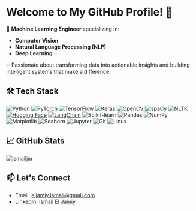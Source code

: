 # Welcome to My GitHub Profile! 👋

🚀 **Machine Learning Engineer** specializing in:

- **Computer Vision**
- **Natural Language Processing (NLP)**
- **Deep Learning**

💡 Passionate about transforming data into actionable insights and building intelligent systems that make a difference.

## 🛠️ Tech Stack

![Python](https://img.shields.io/badge/-Python-3776AB?logo=python&logoColor=white)
![PyTorch](https://img.shields.io/badge/-PyTorch-EE4C2C?logo=pytorch&logoColor=white)
![TensorFlow](https://img.shields.io/badge/-TensorFlow-FF6F00?logo=tensorflow&logoColor=white)
![Keras](https://img.shields.io/badge/-Keras-D00000?logo=keras&logoColor=white)
![OpenCV](https://img.shields.io/badge/-OpenCV-5C3EE8?logo=opencv&logoColor=white)
![spaCy](https://img.shields.io/badge/-spaCy-09A3D5?logo=python&logoColor=white)
![NLTK](https://img.shields.io/badge/-NLTK-9C3E00?logo=python&logoColor=white)
[![Hugging Face](https://img.shields.io/badge/Hugging%20Face-FF6F00?style=flat-square&logo=huggingface&logoColor=white)](https://huggingface.co/)
[![LangChain](https://img.shields.io/badge/LangChain-3776AB?style=flat-square&logo=Chainlink&logoColor=white)](https://www.langchain.com/)
![Scikit-learn](https://img.shields.io/badge/-Scikit--learn-F7931E?logo=scikit-learn&logoColor=white)
![Pandas](https://img.shields.io/badge/-Pandas-150458?logo=pandas&logoColor=white)
![NumPy](https://img.shields.io/badge/-NumPy-013243?logo=numpy&logoColor=white)
![Matplotlib](https://img.shields.io/badge/-Matplotlib-11557C?logo=python&logoColor=white)
![Seaborn](https://img.shields.io/badge/-Seaborn-1F77B4?logo=python&logoColor=white)
![Jupyter](https://img.shields.io/badge/-Jupyter-F37626?logo=jupyter&logoColor=white)
![Git](https://img.shields.io/badge/-Git-F05032?logo=git&logoColor=white)
![Linux](https://img.shields.io/badge/-Linux-FCC624?logo=linux&logoColor=black)

## 📈 GitHub Stats
<p><img align="center" src="https://github-readme-streak-stats.herokuapp.com/?user=ismailjm&theme=dark&hide_border=true" alt="ismailjm" /></p>

<!--[Ismail's GitHub stats](https://github-readme-stats.vercel.app/api?username=ismailjm&show_icons=true&theme=dark&hide_border=True)-->

## 📫 Let's Connect

- Email: [eljamiy.ismail@gmail.com](mailto:eljamiy.ismail@gmail.com)
- LinkedIn: [Ismail El Jamiy](www.linkedin.com/in/ismail-el-jamiy)

